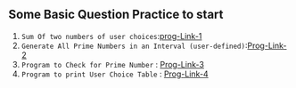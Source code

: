 
## Some Basic Question Practice to start

[Prog-Link-1]: ./blob/main/BasicPractice/1_add2Num.py
[Prog-Link-2]: ./blob/main/BasicPractice/2_GenPrimeNumBt2Num.py
[Prog-Link-3]: ./blob/main/BasicPractice/3_checkPrimeNum.py
[Prog-Link-4]: ./blob/main/BasicPractice/4_printUserChoiceTable.py

1) `Sum Of two numbers of user choices`:[prog-Link-1]
2) `Generate All Prime Numbers in an Interval (user-defined)`:[Prog-Link-2]
3) `Program to Check for Prime Number` : [Prog-Link-3]
4) `Program to print User Choice Table` : [Prog-Link-4]

